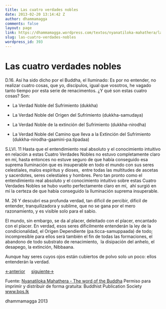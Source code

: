 ```yaml
---
title: Las cuatro verdades nobles
date: 2013-02-20 13:14:42 Z
author: dhammamagga
comments: false
layout: page
link: https://dhammamagga.wordpress.com/textos/nyanatiloka-mahathera/la-palabra-del-buddha/las-cuatro-verdades-nobles/
slug: las-cuatro-verdades-nobles
wordpress_id: 393
---
```


# Las cuatro verdades nobles


D.16.
Así ha sido dicho por el Buddha, el Iluminado:
Es por no entender, no realizar cuatro cosas, que yo, discípulos, igual que vosotros, he vagado tanto tiempo por esta serie de renacimentos. ¿Y qué son estas cuatro cosas? Son:



	
  * La Verdad Noble del Sufrimiento (dukkha)

	
  * La Verdad Noble del Origen del Sufrimiento (dukkha-samudaya)

	
  * La Verdad Noble de la extinción del Sufrimiento (dukkha-nirodha)

	
  * La Verdad Noble del Camino que lleva a la Extinción del Sufrimiento (dukkha-nirodha-gaamini-pa.tipadaa)


S.LVI. 11
Hasta que el entendimiento real absoluto y el conocimiento intuitivo en relación a estas Cuatro Verdades Nobles no estuvo completamente claro en mí, hasta entonces no estuve seguro de que había conseguido esa suprema Iluminación que es insuperable en todo el mundo con sus seres celestiales, malos espíritus y dioses,  entre todas las multitudes de ascetas y sacerdotes, seres celestiales y hombres. Pero tan pronto como el entendimiento real absoluto y el conocimiento intuitivo sobre estas Cuatro Verdades Nobles se hubo vuelto perfectamente claro en mí,  ahí surgió en mí la certeza de que había conseguido la Iluminación suprema insuperable.

M. 26
Y descubrí esa profunda verdad, tan dificil de percibir, dificil de entender, tranquilizadora y sublime, que no se gana por el mero razonamiento, y es visible solo para el sabio.

El mundo, sin embargo, se da al placer, deleitado con el placer, encantado con el placer. En verdad, esos seres dificilmente entenderán la ley de la condicionalidad, el Origen Dependiente (pa.ticca-samuppaada) de todo; incompresible para ellos será también el fin de todas las formaciones, el abandono de todo substrato de renacimiento,  la disipación del anhelo, el desapego, la extinción, Nibbaana.

Aunque hay seres cuyos ojos están cubiertos de polvo solo un poco: ellos entenderán la verdad.


[<-anterior](http://dhammamagga.wordpress.com/textos/nyanatiloka-mahathera/la-palabra-del-buddha/)     [siguiente->](http://dhammamagga.wordpress.com/textos/nyanatiloka-mahathera/la-palabra-del-buddha/la-verdad-noble-del-sufrimiento/)




Fuente: [Nyanatiloka Mahathera - The word of the Buddha](http://www.enabling.org/ia/vipassana/Archive/N/Nyanatiloka/WOB/index.html)
Permiso para imprimir y distribuir de forma gratuita:
Buddhist Publication Society
www.bps.lk




dhammamagga 2013
